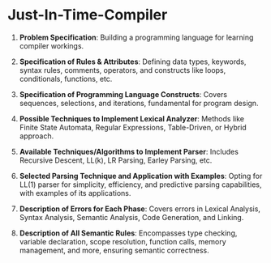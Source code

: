 # Just-In-Time-Compiler

1. **Problem Specification**: Building a programming language for learning compiler workings.
   
2. **Specification of Rules & Attributes**: Defining data types, keywords, syntax rules, comments, operators, and constructs like loops, conditionals, functions, etc.

3. **Specification of Programming Language Constructs**: Covers sequences, selections, and iterations, fundamental for program design.

4. **Possible Techniques to Implement Lexical Analyzer**: Methods like Finite State Automata, Regular Expressions, Table-Driven, or Hybrid approach.

5. **Available Techniques/Algorithms to Implement Parser**: Includes Recursive Descent, LL(k), LR Parsing, Earley Parsing, etc.

6. **Selected Parsing Technique and Application with Examples**: Opting for LL(1) parser for simplicity, efficiency, and predictive parsing capabilities, with examples of its applications.

7. **Description of Errors for Each Phase**: Covers errors in Lexical Analysis, Syntax Analysis, Semantic Analysis, Code Generation, and Linking.

8. **Description of All Semantic Rules**: Encompasses type checking, variable declaration, scope resolution, function calls, memory management, and more, ensuring semantic correctness.


